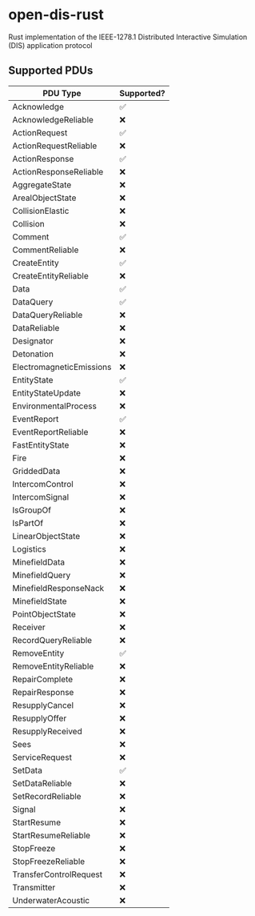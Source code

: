 # open-dis-rust
Rust implementation of the IEEE-1278.1 Distributed Interactive Simulation (DIS) application protocol

## Supported PDUs

| PDU Type | Supported? |
| -------- | ---------- |
| Acknowledge | ✅ |
| AcknowledgeReliable | ❌  |
| ActionRequest | ✅ |
| ActionRequestReliable | ❌ |
| ActionResponse | ✅ |
| ActionResponseReliable | ❌ |
| AggregateState | ❌ |
| ArealObjectState | ❌ |
| CollisionElastic | ❌ |
| Collision | ❌ |
| Comment | ✅ |
| CommentReliable | ❌ |
| CreateEntity | ✅ |
| CreateEntityReliable | ❌ |
| Data | ✅ |
| DataQuery | ✅ |
| DataQueryReliable | ❌ |
| DataReliable | ❌ |
| Designator | ❌ |
| Detonation | ❌ |
| ElectromagneticEmissions | ❌ |
| EntityState | ✅ |
| EntityStateUpdate | ❌ |
| EnvironmentalProcess | ❌ |
| EventReport | ✅ |
| EventReportReliable | ❌ |
| FastEntityState | ❌ |
| Fire | ❌ |
| GriddedData | ❌ |
| IntercomControl | ❌ |
| IntercomSignal | ❌ |
| IsGroupOf | ❌ |
| IsPartOf | ❌ |
| LinearObjectState | ❌ |
| Logistics | ❌ |
| MinefieldData | ❌ |
| MinefieldQuery | ❌ |
| MinefieldResponseNack | ❌ |
| MinefieldState | ❌ |
| PointObjectState | ❌ |
| Receiver | ❌ |
| RecordQueryReliable | ❌ |
| RemoveEntity | ✅ |
| RemoveEntityReliable | ❌ |
| RepairComplete | ❌ |
| RepairResponse | ❌ |
| ResupplyCancel | ❌ |
| ResupplyOffer | ❌ |
| ResupplyReceived | ❌ |
| Sees | ❌ |
| ServiceRequest | ❌ |
| SetData | ✅ |
| SetDataReliable | ❌ |
| SetRecordReliable | ❌ |
| Signal | ❌ |
| StartResume | ❌ |
| StartResumeReliable | ❌ |
| StopFreeze | ❌ |
| StopFreezeReliable | ❌ |
| TransferControlRequest | ❌ |
| Transmitter | ❌ |
| UnderwaterAcoustic | ❌ |
